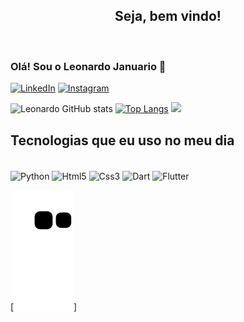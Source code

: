 <div align="center">
<h2> Seja, bem vindo!</h2>
</div>
</br>

### Olá! Sou o Leonardo Januario 👋

[![LinkedIn](https://img.shields.io/badge/LinkedIn-0077B5?style=for-the-badge&logo=linkedin&logoColor=white)](https://www.linkedin.com/in/leojanuario/)
[![Instagram](https://img.shields.io/badge/Instagram-E4405F?style=for-the-badge&logo=instagram&logoColor=white)](https://www.instagram.com/_iaeleo_/)


![Leonardo GitHub stats](https://github-readme-stats.vercel.app/api?username=LeoJanuario&show_icons=true&theme=radical)
[![Top Langs](https://github-readme-stats.vercel.app/api/top-langs/?username=LeoJanuario&hide_progress=true)](https://github.com/LeoJanuario/github-readme-stats)
<img height="140em" src="https://github-readme-stats.vercel.app/api?username=carolinaltorres&show_icons=true&theme=radical&include_all_commits=true&count_private=true"/>

## Tecnologias que eu uso no meu dia

<div style="display: inline_block"><br/>
   <img align="center" alt="Python" src="https://img.shields.io/badge/Python-3776AB?style=for-the-badge&logo=python&logoColor=white" />
  
  <img align="center" alt="Html5" src="https://img.shields.io/badge/HTML5-E34F26?style=for-the-badge&logo=html5&logoColor=white" />
  
  <img align="center" alt="Css3" src="https://img.shields.io/badge/CSS3-1572B6?style=for-the-badge&logo=css3&logoColor=white" />
  
  <img align="center" alt="Dart" src="https://img.shields.io/badge/Dart-0175C2?style=for-the-badge&logo=dart&logoColor=white" />
  
  <img align="center" alt="Flutter" src="https://img.shields.io/badge/Flutter-02569B?style=for-the-badge&logo=flutter&logoColor=white" />
 </div>

[![snake gif](https://github.com/LeoJanuario/LeoJanuario/blob/output/github-contribution-grid-snake.svg)]
